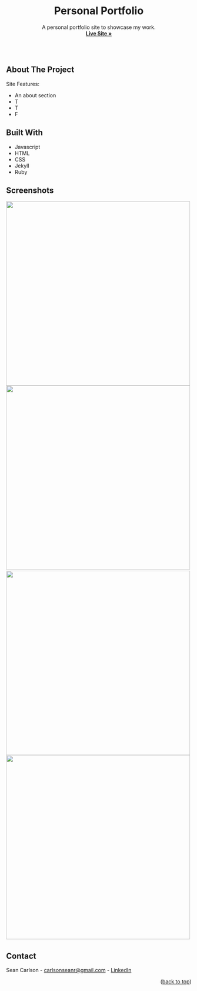 <div id="top"></div>
<div align="center">

  <h1 align="center">Personal Portfolio</h1>

  <p align="center">
    A personal portfolio site to showcase my work.
    <br />
    <a href="https://seancarlson96.github.io/Palindrome-Checker/" target="_blank"><strong>Live Site »</strong></a><br />
    <br />
    <br />
  </p>
  <img src="README.screenshots/PCSS1.png" alt="">
</div>

## About The Project

Site Features:
* An about section 
* T
* T
* F

## Built With

* Javascript
* HTML
* CSS
* Jekyll
* Ruby

## Screenshots

<div display="flex">
  <img src="README.screenshots/" alt="" height="500">
  <img src="README.screenshots/PCSS2.png" alt="" height="500">
  <img src="README.screenshots/PCSS3.png" alt="">
  <img src="README.screenshots/PCSScar.png" alt="" height="500">
  <img src="README.screenshots/PCSScat.png" alt="" height="500">
  <img src="README.screenshots/PCSS6.png" alt="">
</div>

<!-- CONTACT -->
## Contact

Sean Carlson - carlsonseanr@gmail.com - <a href="https://www.linkedin.com/in/sean-carlson-5954b5161" target="_blank">LinkedIn</a>

<p align="right">(<a href="#top">back to top</a>)</p>
